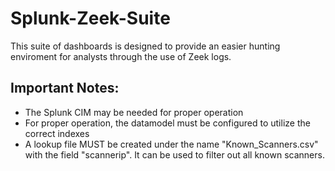 # Splunk-Zeek-Suite
This suite of dashboards is designed to provide an easier hunting enviroment for analysts through the use of Zeek logs.

## Important Notes:
- The Splunk CIM may be needed for proper operation
- For proper operation, the datamodel must be configured to utilize the correct indexes
- A lookup file MUST be created under the name "Known_Scanners.csv" with the field "scannerip". It can be used to filter out all known scanners.
